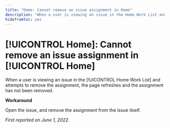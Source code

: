 ```yaml
---
title: "Home: Cannot remove an issue assignment in Home"
description: "When a user is viewing an issue in the Home Work List and attempts to remove the assignment, the page refreshes and the assignment has not been removed."
hidefromtoc: yes
---
```


# [!UICONTROL Home]: Cannot remove an issue assignment in [!UICONTROL Home]

When a user is viewing an issue in the [!UICONTROL Home Work List] and attempts to remove the assignment, the page refreshes and the assignment has not been removed.

**Workaround**

Open the issue, and remove the assignment from the issue itself.

_First reported on June 1, 2022._

